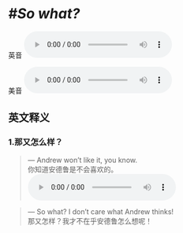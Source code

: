 # ***\#So what?*** 
英音
<audio src="./media/So what1_AAC.aac" controls="controls"></audio>

美音
<audio src="./media/So what2_AAC.aac" controls="controls"></audio>



  

英文释义
---
### 1.**那又怎么样？**  

 > — Andrew won’t like it, you know.  
 > 你知道安德鲁是不会喜欢的。    
<audio src="./media/so-21.aac" controls="controls"></audio>

 > — So what? I don’t care what Andrew thinks!  
 > 那又怎样？我才不在乎安德鲁怎么想呢！    


